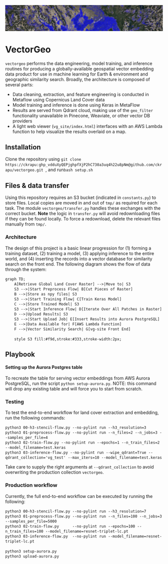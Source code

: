 <img src="banner.png" width="900">

# VectorGeo
`vectorgeo` performs the data engineering, model training, and inference routines for producing a globally-available geospatial vector embedding data product for use in machine learning for Earth & environment and geographic similarity search. Broadly, the architecture is composed of several parts:

- Data cleaning, extraction, and feature engineering is conducted in Metaflow using Copernicus Land Cover data
- Model training and inference is done using Keras in MetaFlow
- Results are served from Qdrant cloud, making use of the `geo_filter` functionality unavailable in Pinecone, Weaviate, or other vector DB providers
- A light web viewer (`vg_site/index.html`) interfaces with an AWS Lambda function to help visualize the results overlaid on a map.

## Installation
Clone the repository using `git clone https://ckrapu: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@github.com/ckrapu/vectorgeo.git
`, and run`bash setup.sh`


## Files & data transfer
Using this repository requires an S3 bucket (indicated in `constants.py`) to store files. Local copies are moved in and out of `tmp/` as required for each task. The module `vectorgeo/transfer.py` handles these exchanges with the correct bucket. **Note** the logic in `transfer.py` will avoid redownloading files if they can be found locally. To force a redownload, delete the relevant files manually from `tmp/`.

### Architecture
The design of this project is a basic linear progression for (1) forming a training dataset, (2) training a model, (3) applying inference to the entire world, and (4) inserting the records into a vector database for similarity search on the front end. The following diagram shows the flow of data through the system:
```mermaid
graph TD;
    A[Retrieve Global Land Cover Raster] -->|Move to| S3
    S3 -->|Start Preprocess Flow| B[Cut Pieces of Raster]
    B -->|Store as npy files| S3
    S3 -->|Start Training Flow| C[Train Keras Model]
    C -->|Store Trained Model| S3
    S3 -->|Start Inference Flow| D[Iterate Over All Patches in Raster]
    D -->|Upload Results| S3
    S3 -->|Start Upload Job| E[Insert Results into Aurora PostgreSQL]
    E -->|Data Available for| F[AWS Lambda Function]
    F -->|Vector Similarity Search| G[vg-site Front End]
    
    style S3 fill:#f9d,stroke:#333,stroke-width:2px;

```

## Playbook

#### Setting up the Aurora Postgres table
To recreate the table for serving vector embeddings from AWS Aurora PostgreSQL, run the script `python setup-aurora.py`. NOTE: this command will drop any existing table and will force you to start from scratch.

### Testing
To test the end-to-end workflow for land cover extraction and embedding, run the following commands:
```
python3 00-h3-stencil-flow.py --no-pylint run --h3_resolution=3
python3 01-preprocess-flow.py --no-pylint run --n_files=2 --n_jobs=3 --samples_per_file=4
python3 02-train-flow.py --no-pylint run --epochs=1 --n_train_files=2 --model_filename=test.keras
python3 03-inference-flow.py --no-pylint run --wipe_qdrant=True --qdrant_collection='vg_test' --max_iters=10 --model_filename=test.keras
```
Take care to supply the right arguments at `--qdrant_collection` to avoid overwriting the production collection `vectorgeo`.

### Production workflow
Currently, the full end-to-end workflow can be executed by running the following:
```
python3 00-h3-stencil-flow.py --no-pylint run --h3_resolution=7
python3 01-preprocess-flow.py --no-pylint run --n_files=100 --n_jobs=3 --samples_per_file=5000
python3 02-train-flow.py      --no-pylint run --epochs=100 --n_train_files=100 --model_filename=resnet-triplet-lc.pt
python3 03-inference-flow.py  --no-pylint run --model_filename=resnet-triplet-lc.pt

python3 setup-aurora.py
python3 upload-aurora.py
```




